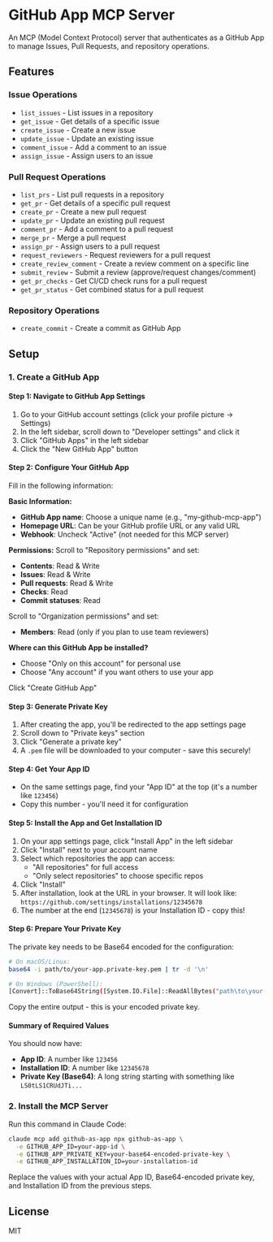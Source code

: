 # GitHub App MCP Server

An MCP (Model Context Protocol) server that authenticates as a GitHub App to manage Issues, Pull Requests, and repository operations.

## Features

### Issue Operations
- `list_issues` - List issues in a repository
- `get_issue` - Get details of a specific issue
- `create_issue` - Create a new issue
- `update_issue` - Update an existing issue
- `comment_issue` - Add a comment to an issue
- `assign_issue` - Assign users to an issue

### Pull Request Operations
- `list_prs` - List pull requests in a repository
- `get_pr` - Get details of a specific pull request
- `create_pr` - Create a new pull request
- `update_pr` - Update an existing pull request
- `comment_pr` - Add a comment to a pull request
- `merge_pr` - Merge a pull request
- `assign_pr` - Assign users to a pull request
- `request_reviewers` - Request reviewers for a pull request
- `create_review_comment` - Create a review comment on a specific line
- `submit_review` - Submit a review (approve/request changes/comment)
- `get_pr_checks` - Get CI/CD check runs for a pull request
- `get_pr_status` - Get combined status for a pull request

### Repository Operations
- `create_commit` - Create a commit as GitHub App

## Setup

### 1. Create a GitHub App

#### Step 1: Navigate to GitHub App Settings
1. Go to your GitHub account settings (click your profile picture → Settings)
2. In the left sidebar, scroll down to "Developer settings" and click it
3. Click "GitHub Apps" in the left sidebar
4. Click the "New GitHub App" button

#### Step 2: Configure Your GitHub App
Fill in the following information:

**Basic Information:**
- **GitHub App name**: Choose a unique name (e.g., "my-github-mcp-app")
- **Homepage URL**: Can be your GitHub profile URL or any valid URL
- **Webhook**: Uncheck "Active" (not needed for this MCP server)

**Permissions:**
Scroll to "Repository permissions" and set:
- **Contents**: Read & Write
- **Issues**: Read & Write  
- **Pull requests**: Read & Write
- **Checks**: Read
- **Commit statuses**: Read

Scroll to "Organization permissions" and set:
- **Members**: Read (only if you plan to use team reviewers)

**Where can this GitHub App be installed?**
- Choose "Only on this account" for personal use
- Choose "Any account" if you want others to use your app

Click "Create GitHub App"

#### Step 3: Generate Private Key
1. After creating the app, you'll be redirected to the app settings page
2. Scroll down to "Private keys" section
3. Click "Generate a private key"
4. A `.pem` file will be downloaded to your computer - save this securely!

#### Step 4: Get Your App ID
- On the same settings page, find your "App ID" at the top (it's a number like `123456`)
- Copy this number - you'll need it for configuration

#### Step 5: Install the App and Get Installation ID
1. On your app settings page, click "Install App" in the left sidebar
2. Click "Install" next to your account name
3. Select which repositories the app can access:
   - "All repositories" for full access
   - "Only select repositories" to choose specific repos
4. Click "Install"
5. After installation, look at the URL in your browser. It will look like:
   `https://github.com/settings/installations/12345678`
6. The number at the end (`12345678`) is your Installation ID - copy this!

#### Step 6: Prepare Your Private Key
The private key needs to be Base64 encoded for the configuration:

```bash
# On macOS/Linux:
base64 -i path/to/your-app.private-key.pem | tr -d '\n'

# On Windows (PowerShell):
[Convert]::ToBase64String([System.IO.File]::ReadAllBytes("path\to\your-app.private-key.pem"))
```

Copy the entire output - this is your encoded private key.

#### Summary of Required Values
You should now have:
- **App ID**: A number like `123456`
- **Installation ID**: A number like `12345678`  
- **Private Key (Base64)**: A long string starting with something like `LS0tLS1CRUdJTi...`

### 2. Install the MCP Server

Run this command in Claude Code:

```bash
claude mcp add github-as-app npx github-as-app \
  -e GITHUB_APP_ID=your-app-id \
  -e GITHUB_APP_PRIVATE_KEY=your-base64-encoded-private-key \
  -e GITHUB_APP_INSTALLATION_ID=your-installation-id
```

Replace the values with your actual App ID, Base64-encoded private key, and Installation ID from the previous steps.

## License

MIT